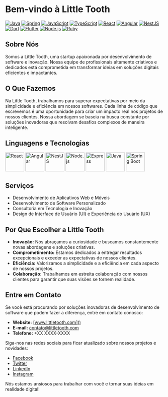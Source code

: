 # Bem-vindo à Little Tooth
[![Java](https://img.shields.io/badge/-Java-007396?logo=java&logoColor=white&style=flat)](https://www.java.com/)
[![Spring](https://img.shields.io/badge/-Spring-6DB33F?logo=spring&logoColor=white&style=flat)](https://spring.io/)
[![JavaScript](https://img.shields.io/badge/-JavaScript-F7DF1E?logo=javascript&logoColor=black&style=flat)](https://developer.mozilla.org/en-US/docs/Web/JavaScript)
[![TypeScript](https://img.shields.io/badge/-TypeScript-3178C6?logo=typescript&logoColor=white&style=flat)](https://www.typescriptlang.org/)
[![React](https://img.shields.io/badge/-React-61DAFB?logo=react&logoColor=white&style=flat)](https://reactjs.org/)
[![Angular](https://img.shields.io/badge/-Angular-DD0031?logo=angular&logoColor=white&style=flat)](https://angular.io/)
[![NestJS](https://img.shields.io/badge/-NestJS-E0234E?logo=nestjs&logoColor=white&style=flat)](https://nestjs.com/)
[![Dart](https://img.shields.io/badge/-Dart-0175C2?logo=dart&logoColor=white&style=flat)](https://dart.dev/)
[![Flutter](https://img.shields.io/badge/-Flutter-02569B?logo=flutter&logoColor=white&style=flat)](https://flutter.dev/)
[![Node.js](https://img.shields.io/badge/-Node.js-339933?logo=node.js&logoColor=white&style=flat)](https://nodejs.org/)
[![Ruby](https://img.shields.io/badge/-Ruby-CC342D?logo=ruby&logoColor=white&style=flat)](https://www.ruby-lang.org/)


## Sobre Nós

Somos a Little Tooth, uma startup apaixonada por desenvolvimento de software e inovação. Nossa equipe de profissionais altamente criativos e dedicados está comprometida em transformar ideias em soluções digitais eficientes e impactantes.

## O Que Fazemos

Na Little Tooth, trabalhamos para superar expectativas por meio da simplicidade e eficiência em nossos softwares. Cada linha de código que escrevemos é uma oportunidade para criar um impacto real nos projetos de nossos clientes. Nossa abordagem se baseia na busca constante por soluções inovadoras que resolvam desafios complexos de maneira inteligente.

## Linguagens e Tecnologias
<div>
  <img src="https://cdn.jsdelivr.net/gh/devicons/devicon/icons/react/react-original.svg" alt="React" height='60'/>
  <img src="https://cdn.jsdelivr.net/gh/devicons/devicon/icons/angularjs/angularjs-original.svg" alt="Angular" height='60' />
  <img src="https://cdn.jsdelivr.net/gh/devicons/devicon/icons/nestjs/nestjs-plain.svg" alt="NestJS" height='60' />
  <img src="https://cdn.jsdelivr.net/gh/devicons/devicon/icons/nodejs/nodejs-original.svg" alt="Node.js" height='60' />
  <img src="https://cdn.jsdelivr.net/gh/devicons/devicon/icons/express/express-original.svg" alt="Express" height='60' />
  <img src="https://cdn.jsdelivr.net/gh/devicons/devicon/icons/java/java-original.svg" alt="Java" height='60' />
  <img src="https://cdn.jsdelivr.net/gh/devicons/devicon/icons/spring/spring-original.svg" alt="Spring Boot" height='60' />
</div>

## Serviços

- Desenvolvimento de Aplicativos Web e Móveis
- Desenvolvimento de Software Personalizado
- Consultoria em Tecnologia e Inovação
- Design de Interface de Usuário (UI) e Experiência do Usuário (UX)

## Por Que Escolher a Little Tooth

- **Inovação:** Nós abraçamos a curiosidade e buscamos constantemente novas abordagens e soluções criativas.
- **Comprometimento:** Estamos dedicados a entregar resultados excepcionais e exceder as expectativas de nossos clientes.
- **Eficiência:** Valorizamos a simplicidade e a eficiência em cada aspecto de nossos projetos.
- **Colaboração:** Trabalhamos em estreita colaboração com nossos clientes para garantir que suas visões se tornem realidade.

## Entre em Contato

Se você está procurando por soluções inovadoras de desenvolvimento de software que podem fazer a diferença, entre em contato conosco:

- **Website:** [www.littletooth.com]()
- **E-mail:** contato@littletooth.com
- **Telefone:** +XX XXXX-XXXX

Siga-nos nas redes sociais para ficar atualizado sobre nossos projetos e novidades:
- [Facebook]()
- [Twitter]()
- [LinkedIn]()
- [Instagram]()

Nós estamos ansiosos para trabalhar com você e tornar suas ideias em realidade digital!

